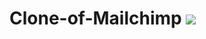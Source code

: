 # Clone-of-Mailchimp                                                     <img src="https://mailchimp.com/release/plums/cxp/images/favicon.8969a0a6.ico"/>
